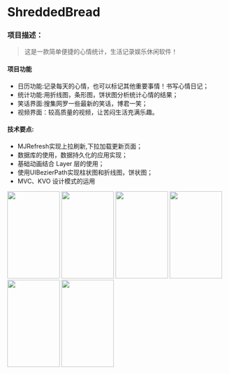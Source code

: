 # ShreddedBread
### 项目描述：
>这是一款简单便捷的心情统计，生活记录娱乐休闲软件！

#### 项目功能

- 日历功能:记录每天的心情，也可以标记其他重要事情！书写心情日记；  
- 统计功能:用折线图，条形图，饼状图分析统计心情的结果；  
- 笑话界面:搜集网罗一些最新的笑话，博君一笑；  
- 视频界面：较高质量的视频，让苦闷生活充满乐趣。

#### 技术要点:


- MJRefresh实现上拉刷新,下拉加载更新页面；
- 数据库的使用，数据持久化的应用实现；
- 基础动画结合 Layer 层的使用； 
- 使用UIBezierPath实现柱状图和折线图，饼状图；
- MVC、KVO 设计模式的运用
<div>
<img src="http://oeijqgdj5.bkt.clouddn.com/%E7%BB%9F%E8%AE%A1.png" width="120" height="200"/>
<img src="http://oeijqgdj5.bkt.clouddn.com/IMG_0700.PNG" width="120" height="200"/>
<img src="http://oeijqgdj5.bkt.clouddn.com/calender.png"  width="120" height="200"/>
<img src="http://oeijqgdj5.bkt.clouddn.com/joke-%E6%81%A2%E5%A4%8D%E7%9A%84.png"  width="120" height="200"/>
<img src="http://oeijqgdj5.bkt.clouddn.com/video.png" width="120" height="200"/>
<img src="http://oeijqgdj5.bkt.clouddn.com/setting.png" width="120" height="200"/>
</div>
